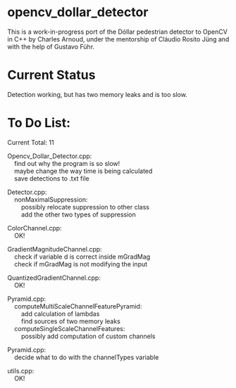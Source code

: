 opencv_dollar_detector
======================

This is a work-in-progress port of the Dóllar pedestrian detector to OpenCV in C++ by Charles Arnoud, under the mentorship of Cláudio Rosito Jüng and with the help of Gustavo Führ.  


Current Status  
======================  

Detection working, but has two memory leaks and is too slow. 


To Do List:  
======================  

Current Total: 11  

Opencv_Dollar_Detector.cpp:  
&nbsp;&nbsp;&nbsp;&nbsp;find out why the program is so slow!  
&nbsp;&nbsp;&nbsp;&nbsp;maybe change the way time is being calculated  
&nbsp;&nbsp;&nbsp;&nbsp;save detections to .txt file  

Detector.cpp:  
&nbsp;&nbsp;&nbsp;&nbsp;nonMaximalSuppression:  
&nbsp;&nbsp;&nbsp;&nbsp;&nbsp;&nbsp;&nbsp;&nbsp;possibly relocate suppression to other class  
&nbsp;&nbsp;&nbsp;&nbsp;&nbsp;&nbsp;&nbsp;&nbsp;add the other two types of suppression    

ColorChannel.cpp:  
&nbsp;&nbsp;&nbsp;&nbsp;OK!  

GradientMagnitudeChannel.cpp:  
&nbsp;&nbsp;&nbsp;&nbsp;check if variable d is correct inside mGradMag  
&nbsp;&nbsp;&nbsp;&nbsp;check if mGradMag is not modifying the input  

QuantizedGradientChannel.cpp:  
&nbsp;&nbsp;&nbsp;&nbsp;OK!  

Pyramid.cpp:  
&nbsp;&nbsp;&nbsp;&nbsp;computeMultiScaleChannelFeaturePyramid:  
&nbsp;&nbsp;&nbsp;&nbsp;&nbsp;&nbsp;&nbsp;&nbsp;add calculation of lambdas  
&nbsp;&nbsp;&nbsp;&nbsp;&nbsp;&nbsp;&nbsp;&nbsp;find sources of two memory leaks  
&nbsp;&nbsp;&nbsp;&nbsp;computeSingleScaleChannelFeatures:  
&nbsp;&nbsp;&nbsp;&nbsp;&nbsp;&nbsp;&nbsp;&nbsp;possibly add computation of custom channels  

Pyramid.cpp:  
&nbsp;&nbsp;&nbsp;&nbsp;decide what to do with the channelTypes variable   

utils.cpp:  
&nbsp;&nbsp;&nbsp;&nbsp;OK!  
